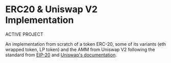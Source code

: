 # ERC20 & Uniswap V2 Implementation

ACTIVE PROJECT

An implementation from scratch of a token ERC-20, some of its variants (eth wrapped token, LP token) and the AMM from Uniswap V2 following the standard from [EIP-20](https://ethereum.org/en/developers/docs/standards/tokens/erc-20/#top) and [Uniswap's documentation](https://uniswap.org/blog/uniswap-v2).
